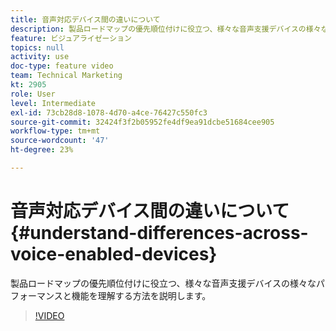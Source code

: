 ```yaml
---
title: 音声対応デバイス間の違いについて
description: 製品ロードマップの優先順位付けに役立つ、様々な音声支援デバイスの様々なパフォーマンスと機能を理解する方法を説明します。
feature: ビジュアライゼーション
topics: null
activity: use
doc-type: feature video
team: Technical Marketing
kt: 2905
role: User
level: Intermediate
exl-id: 73cb28d8-1078-4d70-a4ce-76427c550fc3
source-git-commit: 32424f3f2b05952fe4df9ea91dcbe51684cee905
workflow-type: tm+mt
source-wordcount: '47'
ht-degree: 23%

---
```


# 音声対応デバイス間の違いについて {#understand-differences-across-voice-enabled-devices}

製品ロードマップの優先順位付けに役立つ、様々な音声支援デバイスの様々なパフォーマンスと機能を理解する方法を説明します。

>[!VIDEO](https://video.tv.adobe.com/v/27225/?quality=9)
